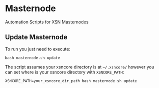 # Masternode
Automation Scripts for XSN Masternodes


## Update Masternode

To run you just need to execute:

```bash masternode.sh update```

The script assumes your xsncore directory is at `~/.xsncore/` however
you can set where is your xsncore directory with `XSNCORE_PATH`:

```
XSNCORE_PATH=your_xsncore_dir_path bash masternode.sh update
```

